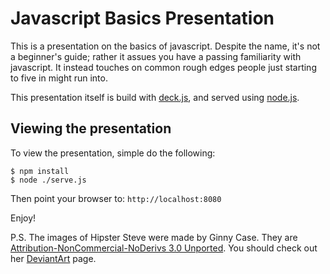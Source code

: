 # Javascript Basics Presentation

This is a presentation on the basics of javascript. Despite the name, it's not a beginner's guide; rather it assues you
have a passing familiarity with javascript. It instead touches on common rough edges people just starting to five in
might run into.

This presentation itself is build with [deck.js](http://imakewebthings.com/deck.js/), and served using [node.js](http://nodejs.org).

## Viewing the presentation

To view the presentation, simple do the following:

    $ npm install
    $ node ./serve.js

Then point your browser to: `http://localhost:8080`

Enjoy!

P.S. The images of Hipster Steve were made by Ginny Case. They are <a href="http://creativecommons.org/licenses/by-nc-nd/3.0/">Attribution-NonCommercial-NoDerivs 3.0 Unported</a>.
You should check out her <a href="http://leftiesrevenge.deviantart.com">DeviantArt</a> page.